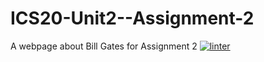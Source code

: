 # ICS20-Unit2--Assignment-2
A webpage about Bill Gates for Assignment 2
[![linter](https://github.com/TemirlanAmerzhan/ICS20-Unit2--Assignment-2/workflows/linter/badge.svg)](https://github.com/marketplace/actions/super-linter)
